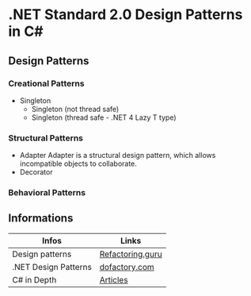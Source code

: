 # .NET Standard 2.0 Design Patterns in C#

## Design Patterns

### Creational Patterns
* Singleton
  * Singleton (not thread safe)
  * Singleton (thread safe - .NET 4 Lazy T type)

### Structural Patterns
* Adapter 
  Adapter is a structural design pattern, which allows incompatible objects to collaborate.
* Decorator

### Behavioral Patterns

## Informations
Infos | Links
--- | --- 
Design patterns | [Refactoring.guru](https://refactoring.guru/design-patterns/csharp)
.NET Design Patterns | [dofactory.com](https://www.dofactory.com/net/design-patterns)
C# in Depth | [Articles](https://csharpindepth.com/Articles) 
